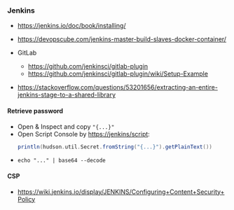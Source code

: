 ### Jenkins

- <https://jenkins.io/doc/book/installing/>
- <https://devopscube.com/jenkins-master-build-slaves-docker-container/>
- GitLab
    - <https://github.com/jenkinsci/gitlab-plugin>
    - <https://github.com/jenkinsci/gitlab-plugin/wiki/Setup-Example>

- <https://stackoverflow.com/questions/53201656/extracting-an-entire-jenkins-stage-to-a-shared-library>

#### Retrieve password
- Open & Inspect and copy `"{...}"`
- Open Script Console by <https://jenkins/script>:
    ```groovy
    println(hudson.util.Secret.fromString("{...}").getPlainText())
    ``` 
- `echo "..." | base64 --decode`

#### CSP
- <https://wiki.jenkins.io/display/JENKINS/Configuring+Content+Security+Policy>
